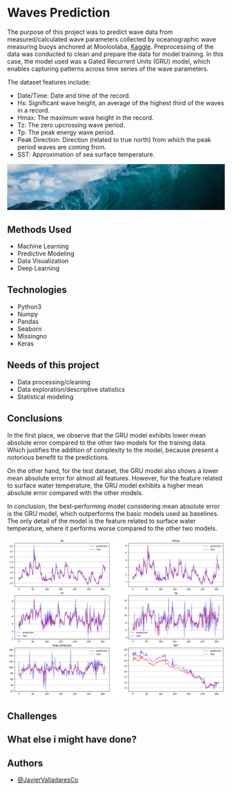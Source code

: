 
# Waves Prediction


The purpose of this project was to predict wave data from measured/calculated wave parameters collected by oceanographic wave measuring buoys anchored at Mooloolaba, [Kaggle](https://www.kaggle.com/datasets/jolasa/waves-measuring-buoys-data-mooloolaba). Preprocessing of the data was conducted to clean and prepare the data for model training. In this case, the model used was a Gated Recurrent Units (GRU) model, which enables capturing patterns across time series of the wave parameters.

The dataset features include:

- Date/Time: Date and time of the record. 
- Hs: Significant wave height, an average of the highest third of the waves in a record.
- Hmax: The maximum wave height in the record.
- Tz: The zero upcrossing wave period.
- Tp: The peak energy wave period.
- Peak Direction: Direction (related to true north) from which the peak period waves are coming from.
- SST: Approximation of sea surface temperature.


![Waves](/Images/dataset-cover.jpg "Waves")


## Methods Used

 - Machine Learning
 - Predictive Modeling
 - Data Visualization
 - Deep Learning


## Technologies

- Python3
- Numpy
- Pandas
- Seaborn
- Missingno
- Keras


## Needs of this project

- Data processing/cleaning
- Data exploration/descriptive statistics
- Statistical modeling

## Conclusions

In the first place, we observe that the GRU model exhibits lower mean absolute error compared to the other two models for the training data. Which justifies the addition of complexity to the model, because present a notorious benefit to the predictions.

On the other hand, for the test dataset, the GRU model also shows a lower mean absolute error for almost all features. However, for the feature related to surface water temperature, the GRU model exhibits a higher mean absolute error compared with the other models.

In conclusion, the best-performing model considering mean absolute error is the GRU model, which outperforms the basic models used as baselines. The only detail of the model is the feature related to surface water temperature, where it performs worse compared to the other two models.

![Predictions](/Images/Prediction_Test.png "Predictions")


## Challenges


## What else i might have done?


## Authors

- [@JavierValladaresCo](https://www.github.com/JavierValladaresCo)


